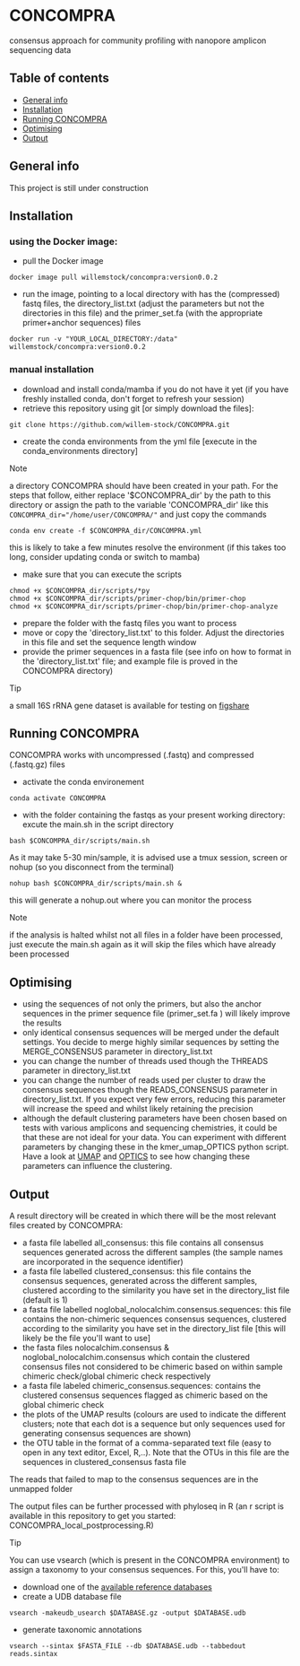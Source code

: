# CONCOMPRA
consensus approach for community profiling with nanopore amplicon sequencing data

## Table of contents
* [General info](#general-info)
* [Installation](#installation)
* [Running CONCOMPRA](#running-concompra)
* [Optimising](#optimising)
* [Output](#output)



## General info
This project is still under construction

## Installation
### using the Docker image:
* pull the Docker image
```
docker image pull willemstock/concompra:version0.0.2
``` 
* run the image, pointing to a local directory with has the (compressed) fastq files, the directory_list.txt (adjust the parameters but not the directories in this file) and the primer_set.fa (with the appropriate primer+anchor sequences) files
```
docker run -v "YOUR_LOCAL_DIRECTORY:/data" willemstock/concompra:version0.0.2
```

### manual installation
* download and install conda/mamba if you do not have it yet (if you have freshly installed conda, don't forget to refresh your session)
* retrieve this repository using git [or simply download the files]:
```
git clone https://github.com/willem-stock/CONCOMPRA.git
```
* create the conda environments from the yml file
[execute in  the conda_environments directory]
> [!NOTE]
> a directory CONCOMPRA should have been created in your path. For the steps that follow, either replace '$CONCOMPRA_dir' by the path to this directory or assign the path to the variable 'CONCOMPRA_dir'  like this ```CONCOMPRA_dir="/home/user/CONCOMPRA/"``` and just copy the commands
```
conda env create -f $CONCOMPRA_dir/CONCOMPRA.yml
```
this is likely to take a few minutes resolve the environment (if this takes too long, consider updating conda or switch to mamba) 
* make sure that you can execute the scripts
```
chmod +x $CONCOMPRA_dir/scripts/*py
chmod +x $CONCOMPRA_dir/scripts/primer-chop/bin/primer-chop
chmod +x $CONCOMPRA_dir/scripts/primer-chop/bin/primer-chop-analyze
```
* prepare the folder with the fastq files you want to process
* move or copy the 'directory_list.txt' to this folder. Adjust the directories in this file and set the sequence length window
* provide the primer sequences in a fasta file (see info on how to format in the 'directory_list.txt' file; and example file is proved in the CONCOMPRA directory)
> [!TIP]
> a small 16S rRNA gene dataset is available for testing on [figshare](https://doi.org/10.6084/m9.figshare.26139061.v1)


## Running CONCOMPRA

CONCOMPRA works with uncompressed (.fastq) and compressed (.fastq.gz) files
* activate the conda environement
```
conda activate CONCOMPRA
```
* with the folder containing the fastqs as your present working directory: excute the main.sh in the script directory 

```
bash $CONCOMPRA_dir/scripts/main.sh
```
As it may take 5-30 min/sample, it is advised use a tmux session, screen or nohup (so you disconnect from the terminal)

```
nohup bash $CONCOMPRA_dir/scripts/main.sh &
```

this will generate a nohup.out where you can monitor the process

> [!NOTE]
> if the analysis is halted whilst not all files in a folder have been processed, just execute the main.sh again as it will skip the files which have already been processed

## Optimising
* using the sequences of not only the primers, but also the anchor sequences in the primer sequence file (primer_set.fa ) will likely improve the results
* only identical consensus sequences will be merged under the default settings. You decide to merge highly similar sequences by setting the MERGE_CONSENSUS parameter in directory_list.txt
* you can change the number of threads used though the THREADS parameter in directory_list.txt
* you can change the number of reads used per cluster to draw the consensus sequences though the READS_CONSENSUS parameter in directory_list.txt. If you expect very few errors, reducing this parameter will increase the speed and whilst likely retaining the precision  
* although the default clustering parameters have been chosen based on tests with various amplicons and sequencing chemistries, it could be that these are not ideal for your data. You can experiment with different parameters by changing these in the kmer_umap_OPTICS python script. Have a look at [UMAP](https://umap-learn.readthedocs.io/en/latest/) and [OPTICS](https://scikit-learn.org/stable/modules/generated/sklearn.cluster.OPTICS.html) to see how changing these parameters can influence the clustering.   

## Output
A result directory will be created in which there will be the most relevant files created by CONCOMPRA:
* a fasta file labelled all_consensus: this file contains all consensus sequences generated across the different samples (the sample names are incorporated in the sequence identifier)
* a fasta file labelled clustered_consensus: this file contains the consensus sequences, generated across the different samples, clustered according to the similarity you have set in the directory_list file (default is 1)
* a fasta file labelled noglobal_nolocalchim.consensus.sequences: this file contains the non-chimeric sequences consensus sequences, clustered according to the similarity you have set in the directory_list file  [this will likely be the file you'll want to use]
* the fasta files nolocalchim.consensus & noglobal_nolocalchim.consensus which contain the clustered consensus files not considered to be chimeric based on within sample chimeric check/global chimeric check respectively
* a fasta file labeled chimeric_consensus.sequences: contains the clustered consensus sequences flagged as chimeric based on the global chimeric check 
* the plots of the UMAP results (colours are used to indicate the different clusters; note that each dot is a sequence but only sequences used for generating consensus sequences are shown)
* the OTU table in the format of a comma-separated text file (easy to open in any text editor, Excel, R,..). Note that the OTUs in this file are the sequences in clustered_consensus fasta file   

The reads that failed to map to the consensus sequences are in the unmapped folder


The output files can be further processed with phyloseq in R (an r script is available in this repository to get you started: CONCOMPRA_local_postprocessing.R)
> [!TIP]
> You can use vsearch (which is present in the CONCOMPRA environment) to assign a taxonomy to your consensus sequences. 
> For this, you'll have to:
> * download one of the [available reference databases](https://www.drive5.com/usearch/manual/sintax_downloads.html)
> * create a UDB database file 
> ```
> vsearch -makeudb_usearch $DATABASE.gz -output $DATABASE.udb
> ```
> * generate taxonomic annotations
> ```
> vsearch --sintax $FASTA_FILE --db $DATABASE.udb --tabbedout reads.sintax
> ```
